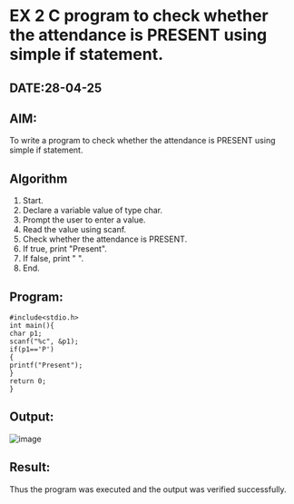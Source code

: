 # EX 2 C program to check whether the attendance is PRESENT using simple if statement.
## DATE:28-04-25
## AIM:
To write a program to check whether the attendance is PRESENT using simple if statement.

## Algorithm
1. Start.
2. Declare a variable value of type char.
3. Prompt the user to enter a value.
4. Read the value using scanf.
5. Check whether the attendance is PRESENT.
6. If true, print "Present".
7. If false, print " ".
8. End.  

## Program:
```
#include<stdio.h> 
int main(){
char p1; 
scanf("%c", &p1);
if(p1=='P')
{
printf("Present");
}
return 0;
}
```

## Output:
![image](https://github.com/user-attachments/assets/e2804fc1-34e5-4faf-810a-ebd8c292d75c)


## Result:
Thus the program was executed and the output was verified successfully.
